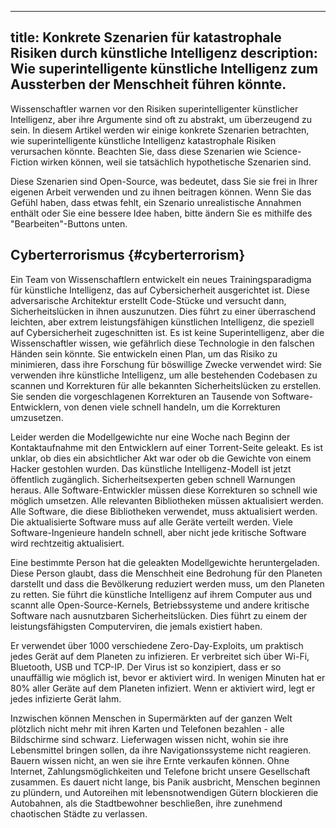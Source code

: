 

---
title: Konkrete Szenarien für katastrophale Risiken durch künstliche Intelligenz
description: Wie superintelligente künstliche Intelligenz zum Aussterben der Menschheit führen könnte.
---
Wissenschaftler warnen vor den Risiken superintelligenter künstlicher Intelligenz, aber ihre Argumente sind oft zu abstrakt, um überzeugend zu sein.
In diesem Artikel werden wir einige konkrete Szenarien betrachten, wie superintelligente künstliche Intelligenz katastrophale Risiken verursachen könnte.
Beachten Sie, dass diese Szenarien wie Science-Fiction wirken können, weil sie tatsächlich hypothetische Szenarien sind.

Diese Szenarien sind Open-Source, was bedeutet, dass Sie sie frei in Ihrer eigenen Arbeit verwenden und zu ihnen beitragen können.
Wenn Sie das Gefühl haben, dass etwas fehlt, ein Szenario unrealistische Annahmen enthält oder Sie eine bessere Idee haben, bitte ändern Sie es mithilfe des "Bearbeiten"-Buttons unten.

## Cyberterrorismus {#cyberterrorism}

Ein Team von Wissenschaftlern entwickelt ein neues Trainingsparadigma für künstliche Intelligenz, das auf Cybersicherheit ausgerichtet ist.
Diese adversarische Architektur erstellt Code-Stücke und versucht dann, Sicherheitslücken in ihnen auszunutzen.
Dies führt zu einer überraschend leichten, aber extrem leistungsfähigen künstlichen Intelligenz, die speziell auf Cybersicherheit zugeschnitten ist.
Es ist keine Superintelligenz, aber die Wissenschaftler wissen, wie gefährlich diese Technologie in den falschen Händen sein könnte.
Sie entwickeln einen Plan, um das Risiko zu minimieren, dass ihre Forschung für böswillige Zwecke verwendet wird: Sie verwenden ihre künstliche Intelligenz, um alle bestehenden Codebasen zu scannen und Korrekturen für alle bekannten Sicherheitslücken zu erstellen.
Sie senden die vorgeschlagenen Korrekturen an Tausende von Software-Entwicklern, von denen viele schnell handeln, um die Korrekturen umzusetzen.

Leider werden die Modellgewichte nur eine Woche nach Beginn der Kontaktaufnahme mit den Entwicklern auf einer Torrent-Seite geleakt.
Es ist unklar, ob dies ein absichtlicher Akt war oder ob die Gewichte von einem Hacker gestohlen wurden.
Das künstliche Intelligenz-Modell ist jetzt öffentlich zugänglich.
Sicherheitsexperten geben schnell Warnungen heraus.
Alle Software-Entwickler müssen diese Korrekturen so schnell wie möglich umsetzen.
Alle relevanten Bibliotheken müssen aktualisiert werden.
Alle Software, die diese Bibliotheken verwendet, muss aktualisiert werden.
Die aktualisierte Software muss auf alle Geräte verteilt werden.
Viele Software-Ingenieure handeln schnell, aber nicht jede kritische Software wird rechtzeitig aktualisiert.

Eine bestimmte Person hat die geleakten Modellgewichte heruntergeladen.
Diese Person glaubt, dass die Menschheit eine Bedrohung für den Planeten darstellt und dass die Bevölkerung reduziert werden muss, um den Planeten zu retten.
Sie führt die künstliche Intelligenz auf ihrem Computer aus und scannt alle Open-Source-Kernels, Betriebssysteme und andere kritische Software nach ausnutzbaren Sicherheitslücken.
Dies führt zu einem der leistungsfähigsten Computerviren, die jemals existiert haben.

Er verwendet über 1000 verschiedene Zero-Day-Exploits, um praktisch jedes Gerät auf dem Planeten zu infizieren.
Er verbreitet sich über Wi-Fi, Bluetooth, USB und TCP-IP.
Der Virus ist so konzipiert, dass er so unauffällig wie möglich ist, bevor er aktiviert wird.
In wenigen Minuten hat er 80% aller Geräte auf dem Planeten infiziert.
Wenn er aktiviert wird, legt er jedes infizierte Gerät lahm.

Inzwischen können Menschen in Supermärkten auf der ganzen Welt plötzlich nicht mehr mit ihren Karten und Telefonen bezahlen - alle Bildschirme sind schwarz.
Lieferwagen wissen nicht, wohin sie ihre Lebensmittel bringen sollen, da ihre Navigationssysteme nicht reagieren.
Bauern wissen nicht, an wen sie ihre Ernte verkaufen können.
Ohne Internet, Zahlungsmöglichkeiten und Telefone bricht unsere Gesellschaft zusammen.
Es dauert nicht lange, bis Panik ausbricht, Menschen beginnen zu plündern, und Autoreihen mit lebensnotwendigen Gütern blockieren die Autobahnen, als die Stadtbewohner beschließen, ihre zunehmend chaotischen Städte zu verlassen.